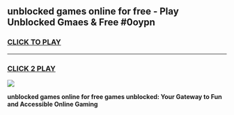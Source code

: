 
## unblocked games online for free - Play Unblocked Gmaes & Free #0oypn
<h3>
<a href="https://news.freeplayer.one?title=unblocked_games_online_for_free&ref=24F">CLICK TO PLAY</a></h3>
<hr>

<h3>
<a href="https://news.freeplayer.one?title=unblocked_games_online_for_free&ref=24F">CLICK 2 PLAY</a>
  
</h3>

<a href="https://news.freeplayer.one?title=unblocked_games_online_for_free&ref=24F/"><img src="https://clearcache.store/games.png"></a>


**unblocked games online for free games unblocked: Your Gateway to Fun and Accessible Online Gaming**
